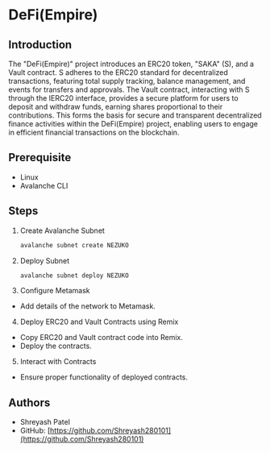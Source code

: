 # DeFi(Empire)

## Introduction

The "DeFi(Empire)" project introduces an ERC20 token, "SAKA" (S), and a Vault contract. S adheres to the ERC20 standard for decentralized transactions, featuring total supply tracking, balance management, and events for transfers and approvals. The Vault contract, interacting with S through the IERC20 interface, provides a secure platform for users to deposit and withdraw funds, earning shares proportional to their contributions. This forms the basis for secure and transparent decentralized finance activities within the DeFi(Empire) project, enabling users to engage in efficient financial transactions on the blockchain.

## Prerequisite

- Linux
- Avalanche CLI

## Steps

1. Create Avalanche Subnet
   ```bash
   avalanche subnet create NEZUKO
   ```
2. Deploy Subnet
   ```bash
   avalanche subnet deploy NEZUKO
   ```
3. Configure Metamask

- Add details of the network to Metamask.

4. Deploy ERC20 and Vault Contracts using Remix

- Copy ERC20 and Vault contract code into Remix.
- Deploy the contracts.

5. Interact with Contracts

- Ensure proper functionality of deployed contracts.

## Authors

- Shreyash Patel
- GitHub: [https://github.com/Shreyash280101](https://github.com/Shreyash280101)
